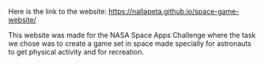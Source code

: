 Here is the link to the website: https://nallapeta.github.io/space-game-website/

This website was made for the NASA Space Apps Challenge where the task we chose was to create a game set in space made specially for astronauts to get physical activity and for recreation.
